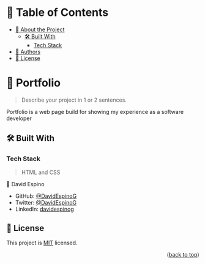<a id="readme-top"></a>

<!--
HOW TO USE:
This is an example of how you may give instructions on setting up your project locally.

Modify this file to match your project and remove sections that don't apply.

REQUIRED SECTIONS:
- Table of Contents
- About the Project
  - Built With
  - Live Demo
- Getting Started
- Authors
- Future Features
- Contributing
- Show your support
- Acknowledgements
- License

OPTIONAL SECTIONS:
- FAQ

After you're finished please remove all the comments and instructions!
-->


<!-- TABLE OF CONTENTS -->

# 📗 Table of Contents

- [📖 About the Project](#about-project)
  - [🛠 Built With](#built-with)
    - [Tech Stack](#tech-stack)
- [👥 Authors](#authors)
- [📝 License](#license)

<!-- PROJECT DESCRIPTION -->

# 📖 Portfolio <a id="about-project"></a>

> Describe your project in 1 or 2 sentences.

Portfolio is a web page build for showing my experience as a software developer

## 🛠 Built With <a id="built-with"></a>

### Tech Stack <a id="tech-stack"></a>

> HTML and CSS

👤 David Espino

- GitHub: [@DavidEspinoG](https://github.com/DavidEspinoG)
- Twitter: [@DavidEspinoG](https://twitter.com/DavidEspinoG)
- LinkedIn: [davidespinog](https://linkedin.com/in/linkedinhandle)

<!-- LICENSE -->

## 📝 License <a id="license"></a>

This project is [MIT](./LICENSE) licensed.


<p align="right">(<a href="#readme-top">back to top</a>)</p>
